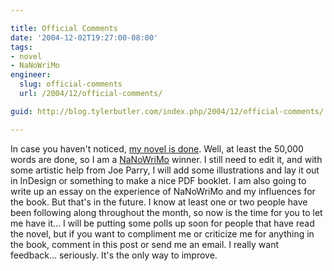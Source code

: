 ```yaml
---

title: Official Comments
date: '2004-12-02T19:27:00-08:00'
tags:
- novel
- NaNoWriMo
engineer:
  slug: official-comments
  url: /2004/12/official-comments/

guid: http://blog.tylerbutler.com/index.php/2004/12/official-comments/

---
```


In case you haven't noticed, [my novel is done][1]. Well, at least the 50,000
words are done, so I am a [NaNoWriMo][2] winner. I still need to edit it, and
with some artistic help from Joe Parry, I will add some illustrations and lay
it out in InDesign or something to make a nice PDF booklet. I am also going to
write up an essay on the experience of NaNoWriMo and my influences for the
book. But that's in the future. I know at least one or two people have been
following along throughout the month, so now is the time for you to let me
have it... I will be putting some polls up soon for people that have read the
novel, but if you want to compliment me or criticize me for anything in the
book, comment in this post or send me an email. I really want feedback...
seriously. It's the only way to improve.

   [1]: /tag/novel/ (Yup, it's finished! You should read it!)
   [2]: http://www.nanowrimo.org/ (National Novel Writing Month)


